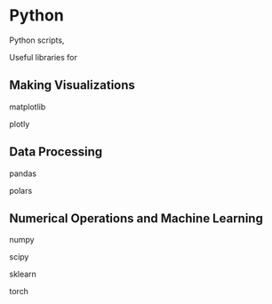 # Python

Python scripts, 

Useful libraries for

## Making Visualizations 

matplotlib

plotly

## Data Processing 

pandas

polars

## Numerical Operations and Machine Learning

numpy

scipy

sklearn

torch
